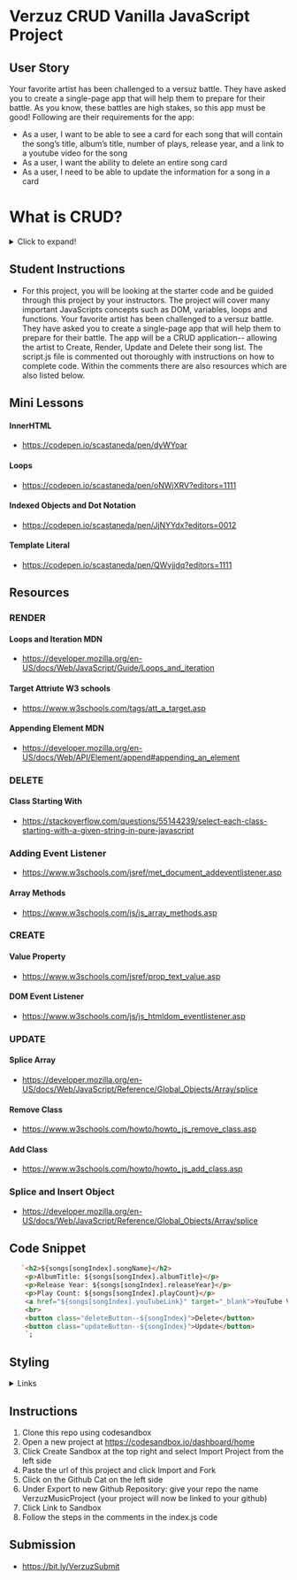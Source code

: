 # Verzuz CRUD Vanilla JavaScript Project

## User Story 
Your favorite artist has been challenged to a versuz battle. They have asked you to create a single-page app that will help them to prepare for their battle. As you know, these battles are high stakes, so this app must be good! Following are their requirements for the app:

- As a user, I want to be able to see a card for each song that will contain the song’s title, album’s title, number of plays, release year, and a link to a youtube video for the song
- As a user, I want the ability to delete an entire song card  
- As a user, I need to be able to update the information for a song in a card

# What is CRUD?
<details>
  <summary>Click to expand!</summary>
   
- When we are building a database for a web application, we want our app to provide four basic types of functionality. The application must be able to Create, Read, Update, and Delete resources. Computer scientists often refer to these functions by the acronym CRUD. A basic application should have the ability to perform at most these four functions in order to be complete. 
   
- The CRUD paradigm is common in constructing web applications, because it provides a memorable framework for reminding developers of how to construct full, usable applications. For example, let’s imagine a system to keep track of library books. In this hypothetical library database, we can imagine that there would be a books resource, which would store book objects. Let’s say that the book object looks like this:
```js   
let book = {
  id: 1234,
  title: "The Hate U Give",
  author: "Angie Thomas",
  Isbn: "978-1235-658-234"
}
```
   <details>
      <summary>Create</summary>
     - Create: This would consist of a function which we would call when a new library book is being added to the catalog. The program calling the function would supply the values for “title”, “author”, and “isbn”. After this function is called, there should be a new entry in the books resource corresponding to this new book. Additionally, the new entry is assigned a unique id, which can be used to access this resource later.
 
To make this library system usable, we would want to make sure there were clear mechanisms for completing the CRUD operations:
   </details>
   
 <details>
            <summary>Read</summary>
         - Read: This would consist of a function which would be called to see all of the books currently in the catalog. This function call would not alter the books in the catalog - it would simply retrieve the resource and display the results. We would also have a function to retrieve a single book, for which we could supply the title, author, or ISBN. Again, this book would not be modified, only retrieved.

 </details>
 <details>
            <summary>Update</summary>
      - Update: There should be a function to call when information about a book must be changed. The program calling the function would supply the new values for “title”, “author”, and “isbn”. After the function call, the corresponding entry in the books resource would contain the new fields supplied.
 </details>
  <details>
         <summary>Delete</summary>
   - Delete: There should be a function to call to remove a library book from the catalog. The program calling the function would supply one or more values (“title”, “author”, and/or “isbn”) to identify the book, and then this book would be removed from the books resource. After this function is called, the books resource should contain all of the books it had before, except for the one just deleted.
   </details>
   
</details>

## Student Instructions

- For this project, you will be looking at the starter code and be guided through this project by your instructors. The project will cover many important JavaScripts concepts such as DOM, variables, loops and functions. Your favorite artist has been challenged to a versuz battle. They have asked you to create a single-page app that will help them to prepare for their battle. The app will be a CRUD application-- allowing the artist to Create, Render, Update and Delete their song list. The script.js file is commented out thoroughly with instructions on how to complete code. Within the comments there are also resources which are also listed below. 

## Mini Lessons 
#### InnerHTML
- https://codepen.io/scastaneda/pen/dyWYoar
#### Loops 
- https://codepen.io/scastaneda/pen/oNWjXRV?editors=1111
#### Indexed Objects and Dot Notation
- https://codepen.io/scastaneda/pen/JjNYYdx?editors=0012
#### Template Literal
- https://codepen.io/scastaneda/pen/QWvjjdq?editors=1111
## Resources
### RENDER
#### Loops and Iteration MDN
- https://developer.mozilla.org/en-US/docs/Web/JavaScript/Guide/Loops_and_iteration
#### Target Attriute W3 schools
- https://www.w3schools.com/tags/att_a_target.asp
#### Appending Element MDN
- https://developer.mozilla.org/en-US/docs/Web/API/Element/append#appending_an_element
### DELETE
#### Class Starting With 
- https://stackoverflow.com/questions/55144239/select-each-class-starting-with-a-given-string-in-pure-javascript
### Adding Event Listener
- https://www.w3schools.com/jsref/met_document_addeventlistener.asp
#### Array Methods 
- https://www.w3schools.com/js/js_array_methods.asp
### CREATE
#### Value Property 
- https://www.w3schools.com/jsref/prop_text_value.asp
#### DOM Event Listener 
- https://www.w3schools.com/js/js_htmldom_eventlistener.asp
### UPDATE 
#### Splice Array 
- https://developer.mozilla.org/en-US/docs/Web/JavaScript/Reference/Global_Objects/Array/splice
#### Remove Class
- https://www.w3schools.com/howto/howto_js_remove_class.asp
#### Add Class 
- https://www.w3schools.com/howto/howto_js_add_class.asp
### Splice and Insert Object 
- https://developer.mozilla.org/en-US/docs/Web/JavaScript/Reference/Global_Objects/Array/splice

## Code Snippet 
```html
   `<h2>${songs[songIndex].songName}</h2>
    <p>AlbumTitle: ${songs[songIndex].albumTitle}</p>
    <p>Release Year: ${songs[songIndex].releaseYear}</p>
    <p>Play Count: ${songs[songIndex].playCount}</p>
    <a href="${songs[songIndex].youTubeLink}" target="_blank">YouTube Video</a>
    <br>
    <button class="deleteButton--${songIndex}">Delete</button>
    <button class="updateButton--${songIndex}">Update</button>
    `;
```
## Styling 
<details>
  <summary>Links</summary>

Now’s the time to add a little personal touch to your projects. We are going to leave this all up to you! In your styles.css file you will see we already have some styles set, but you can add to them. Use the classes we have already created or add more if needed.
Some things you could think about in terms of styling are:
  
#### Adding a background color for the cards (make sure the font is still readable. You may have to change the font color inside cards if needed.)
- https://www.w3schools.com/cssref/pr_background-color.asp
#### Changing the border radius of cards or add a box shadow to make the cards appear 3D
- https://www.w3schools.com/cssref/css3_pr_border-radius.asp.
- https://www.w3schools.com/cssref/css3_pr_box-shadow.asp
#### Change the font type
- https://www.w3schools.com/cssref/pr_font_font-family.asp
#### Add a header/title for this project by adding an H1 in your HTML
#### Add an image at the top of the app (ex: versus logo)
- https://www.w3schools.com/tags/tag_img.asp


 </details>

## Instructions

1. Clone this repo using codesandbox
2. Open a new project at https://codesandbox.io/dashboard/home
3. Click Create Sandbox at the top right and select Import Project from the left side
4. Paste the url of this project and click Import and Fork
5. Click on the Github Cat on the left side
6. Under Export to new Github Repository: give your repo the name VerzuzMusicProject (your project will now be linked to your github)
7. Click Link to Sandbox
8. Follow the steps in the comments in the index.js code

## Submission 

- https://bit.ly/VerzuzSubmit
